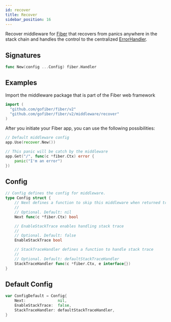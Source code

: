```yaml
---
id: recover
title: Recover
sidebar_position: 16
---
```


Recover middleware for [Fiber](https://github.com/gofiber/fiber) that recovers from panics anywhere in the stack chain and handles the control to the centralized [ErrorHandler](https://docs.gofiber.io/error-handling).

## Signatures

```go
func New(config ...Config) fiber.Handler
```

## Examples

Import the middleware package that is part of the Fiber web framework

```go
import (
  "github.com/gofiber/fiber/v2"
  "github.com/gofiber/fiber/v2/middleware/recover"
)
```

After you initiate your Fiber app, you can use the following possibilities:

```go
// Default middleware config
app.Use(recover.New())

// This panic will be catch by the middleware
app.Get("/", func(c *fiber.Ctx) error {
    panic("I'm an error")
})
```

## Config

```go
// Config defines the config for middleware.
type Config struct {
    // Next defines a function to skip this middleware when returned true.
    //
    // Optional. Default: nil
    Next func(c *fiber.Ctx) bool

    // EnableStackTrace enables handling stack trace
    //
    // Optional. Default: false
    EnableStackTrace bool

    // StackTraceHandler defines a function to handle stack trace
    //
    // Optional. Default: defaultStackTraceHandler
    StackTraceHandler func(c *fiber.Ctx, e interface{})
}
```

## Default Config

```go
var ConfigDefault = Config{
    Next:              nil,
    EnableStackTrace:  false,
    StackTraceHandler: defaultStackTraceHandler,
}
```